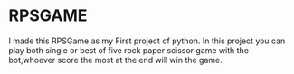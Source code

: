 # RPSGAME
I made this RPSGame as my First project of python. In this project you can play both single or best of five rock paper scissor game with the bot,whoever score the most at the end will win the game.
